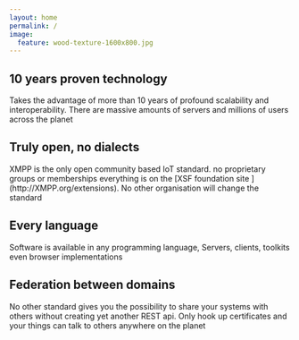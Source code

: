 ```yaml
---
layout: home
permalink: /
image:
  feature: wood-texture-1600x800.jpg
---
```


<div class="tiles">

<div class="tile">
  <h2 class="post-title">10 years proven technology</h2>
  <p class="post-excerpt">Takes the advantage of more than 10 years of
  profound scalability and interoperability. There are massive amounts
  of servers and millions of users across the planet</p>
</div><!-- /.tile -->

<div class="tile">
  <h2 class="post-title">Truly open, no dialects</h2>
  <p class="post-excerpt">XMPP is the only open community based IoT
  standard. no proprietary groups or memberships everything is on the
  [XSF foundation site ](http://XMPP.org/extensions). No other
  organisation will change the standard</p>
</div><!-- /.tile -->

<div class="tile">
  <h2 class="post-title">Every language</h2>
  <p class="post-excerpt">Software is available in any
  programming language, Servers, clients, toolkits even browser implementations</p>
</div><!-- /.tile -->

<div class="tile">
  <h2 class="post-title">Federation between domains</h2>
  <p class="post-excerpt">No other standard gives you the possibility
  to share your systems with others without creating yet another REST
  api. Only hook up certificates and your things can talk to others
  anywhere on the planet</p>
</div><!-- /.tile -->

</div><!-- /.tiles -->
